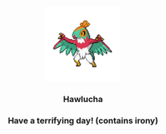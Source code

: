 <p align="center">
    <img src="https://raw.githubusercontent.com/PokeAPI/sprites/master/sprites/pokemon/701.png" width="150" height="150">
</p>
<h3 align="center"> <b>Hawlucha</b></h3>
<h3 align="center">Have a terrifying day! (contains irony)</h3>
